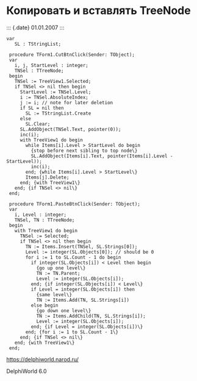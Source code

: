 Копировать и вставлять TreeNode
===============================

::: {.date}
01.01.2007
:::

    var
       SL : TStringList;
     
     procedure TForm1.CutBtnClick(Sender: TObject);
     var
       i, j, StartLevel : integer;
       TNSel : TTreeNode;
     begin
       TNSel := TreeView1.Selected;
       if TNSel <> nil then begin
         StartLevel := TNSel.Level;
         i := TNSel.AbsoluteIndex;
         j := i; // note for later deletion
         if SL = nil then
           SL := TStringList.Create
         else
           SL.Clear;
         SL.AddObject(TNSel.Text, pointer(0));
         inc(i);
         with TreeView1 do begin
           while Items[i].Level > StartLevel do begin
             {stop before next sibling to top node\}
             SL.AddObject(Items[i].Text, pointer(Items[i].Level - StartLevel));
             inc(i);
           end; {while Items[i].Level > StartLevel\}
           Items[j].Delete;
         end; {with TreeView1\}
       end; {if TNSel <> nil\}
     end;
     
     procedure TForm1.PasteBtnClick(Sender: TObject);
     var
       i, Level : integer;
       TNSel, TN : TTreeNode;
     begin
       with TreeView1 do begin
         TNSel := Selected;
         if TNSel <> nil then begin
           TN := Items.Insert(TNSel, SL.Strings[0]);
           Level := integer(SL.Objects[0]); // should be 0
           for i := 1 to SL.Count - 1 do begin
             if integer(SL.Objects[i]) < Level then begin
               {go up one level\}
               TN := TN.Parent;
               Level := integer(SL.Objects[i]);
             end; {if integer(SL.Objects[i]) < Level\}
             if Level = integer(SL.Objects[i]) then
               {same level\}
               TN := Items.Add(TN, SL.Strings[i])
             else begin
               {go down one level\}
               TN := Items.AddChild(TN, SL.Strings[i]);
               Level := integer(SL.Objects[i]);
             end; {if Level = integer(SL.Objects[i])\}
           end; {for i := 1 to SL.Count - 1\}
         end; {if TNSel <> nil\}
       end; {with TreeView1\}
     end;

<https://delphiworld.narod.ru/>

DelphiWorld 6.0
